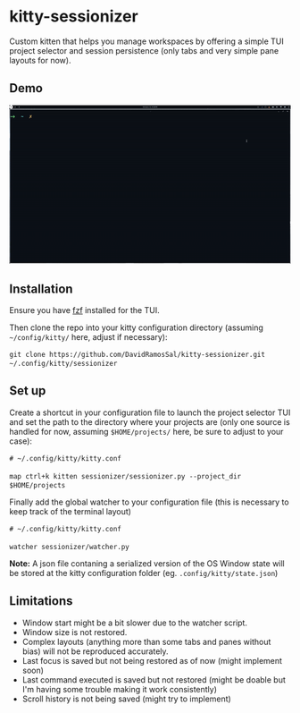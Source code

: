 # kitty-sessionizer
Custom kitten that helps you manage workspaces by offering a simple TUI project selector and session persistence (only tabs and very simple pane layouts for now).

## Demo
![](demo.gif)

## Installation
Ensure you have [fzf](https://github.com/junegunn/fzf) installed for the TUI.

Then clone the repo into your kitty configuration directory (assuming `~/config/kitty/` here, adjust if necessary):
```
git clone https://github.com/DavidRamosSal/kitty-sessionizer.git ~/.config/kitty/sessionizer
```

## Set up
Create a shortcut in your configuration file to launch the project selector TUI and set the path to the directory where your projects are (only one source is handled for now, assuming `$HOME/projects/` here, be sure to adjust to your case):
```
# ~/.config/kitty/kitty.conf

map ctrl+k kitten sessionizer/sessionizer.py --project_dir $HOME/projects
```

Finally add the global watcher to your configuration file (this is necessary to keep track of the terminal layout)

```
# ~/.config/kitty/kitty.conf

watcher sessionizer/watcher.py
```

**Note:** A json file contaning a serialized version of the OS Window state will be stored at the kitty configuration folder (eg. `.config/kitty/state.json`)

## Limitations
- Window start might be a bit slower due to the watcher script.
- Window size is not restored.
- Complex layouts (anything more than some tabs and panes without bias) will not be reproduced accurately.
- Last focus is saved but not being restored as of now (might implement soon) 
- Last command executed is saved but not restored (might be doable but I'm having some trouble making it work consistently)
- Scroll history is not being saved (might try to implement)

